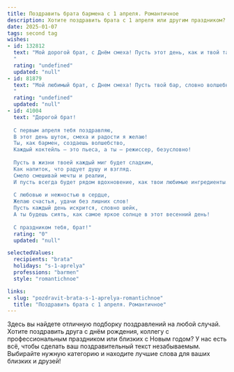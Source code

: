 ```yaml
---
title: Поздравить брата бармена с 1 апреля. Романтичное
description: Хотите поздравить брата с 1 апреля или другим праздником? Наш ИИ создаст незабываемое поздравление, а вы обязательно выделитесь среди других.  
date: 2025-01-07
tags: second tag
wishes:
- id: 132812
  text: "Мой дорогой брат, с Днём смеха! Пусть этот день, как и твой талант бармена, будет искриться весельем и неожиданными, приятными сюрпризами.  Ты – мастер своего дела,  твоя работа – это искусство смешивать не только напитки, но и настроения, даря людям радость и незабываемые моменты.  Пусть твоя жизнь будет наполнена такой же яркой и  волнующей палитрой эмоций, как коктейли, которые ты создаёшь.  Я бесконечно горжусь тобой и люблю тебя!
  "
  rating: "undefined"
  updated: "null"
- id: 81879
  text: "Мой любимый брат, с Днем смеха! Пусть твой бар, словно волшебный источник, продолжает радовать всех гостей искрометным юмором, незабываемыми коктейлями и теплом, которое ты даришь каждому. Желаю тебе, чтобы твоя жизнь была столь же яркой и запоминающейся, как твоё мастерство, и чтобы твоя душа никогда не переставала радоваться! С праздником!
  "
  rating: "undefined"
  updated: "null"
- id: 41004
  text: "Дорогой брат!
  
  С первым апреля тебя поздравляю,
  В этот день шуток, смеха и радости я желаю!
  Ты, как бармен, создаешь волшебство,
  Каждый коктейль — это пьеса, а ты — режиссер, безусловно!
  
  Пусть в жизни твоей каждый миг будет сладким,
  Как напиток, что радует душу и взгляд.
  Смело смешивай мечты и реалии,
  И пусть всегда будет рядом вдохновение, как твои любимые ингредиенты.
  
  С любовью и нежностью в сердце,
  Желаю счастья, удачи без лишних слов!
  Пусть каждый день искрится, словно шейк,
  А ты будешь сиять, как самое яркое солнце в этот весенний день!
  
  С праздником тебя, брат!"
  rating: "0"
  updated: "null"

selectedValues:
  recipients: "brata"
  holidays: "s-1-aprelya"
  professions: "barmen"
  style: "romantichnoe"

links:
- slug: "pozdravit-brata-s-1-aprelya-romantichnoe"
  title: "Поздравить брата с 1 апреля. Романтичное"
---
```


Здесь вы найдете отличную подборку поздравлений на любой случай. 
Хотите поздравить друга с днём рождения, коллегу с профессиональным праздником или близких с Новым годом? У нас есть всё, чтобы сделать ваш поздравительный текст незабываемым. Выбирайте нужную категорию и находите лучшие слова для ваших близких и друзей!
